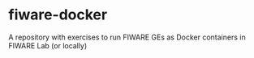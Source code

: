 # fiware-docker
A repository with exercises to run FIWARE GEs as Docker containers in FIWARE Lab (or locally)
